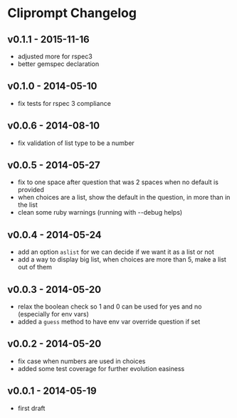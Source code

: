 Cliprompt Changelog
=====================

v0.1.1 - 2015-11-16
-------------------
- adjusted more for rspec3
- better gemspec declaration

v0.1.0 - 2014-05-10
-------------------
- fix tests for rspec 3 compliance

v0.0.6 - 2014-08-10
--------------------
- fix validation of list type to be a number

v0.0.5 - 2014-05-27
--------------------
- fix to one space after question that was 2 spaces when no default is provided
- when choices are a list, show the default in the question, in more than in the list
- clean some ruby warnings (running with --debug helps)

v0.0.4 - 2014-05-24
--------------------
- add an option `aslist` for we can decide if we want it as a list or not
- add a way to display big list, when choices are more than 5, make a list out of them

v0.0.3 - 2014-05-20
--------------------
- relax the boolean check so 1 and 0 can be used for yes and no (especially for env vars)
- added a `guess` method to have env var override question if set

v0.0.2 - 2014-05-20
--------------------
- fix case when numbers are used in choices
- added some test coverage for further evolution easiness

v0.0.1 - 2014-05-19
--------------------
- first draft
